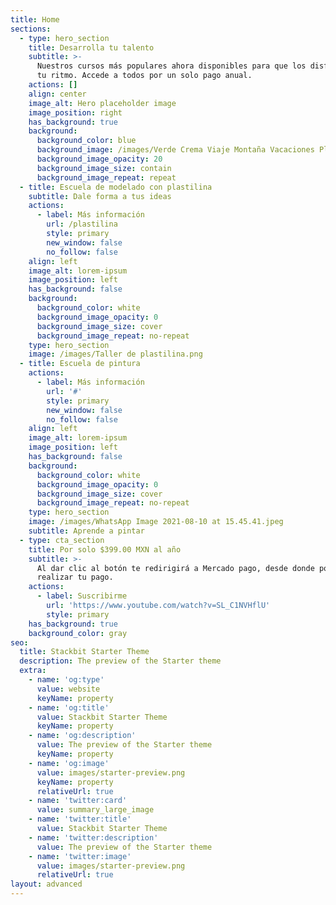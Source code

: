 ```yaml
---
title: Home
sections:
  - type: hero_section
    title: Desarrolla tu talento
    subtitle: >-
      Nuestros cursos más populares ahora disponibles para que los disfrutes a
      tu ritmo. Accede a todos por un solo pago anual.
    actions: []
    align: center
    image_alt: Hero placeholder image
    image_position: right
    has_background: true
    background:
      background_color: blue
      background_image: /images/Verde Crema Viaje Montaña Vacaciones Planes Foto Collage.png
      background_image_opacity: 20
      background_image_size: contain
      background_image_repeat: repeat
  - title: Escuela de modelado con plastilina
    subtitle: Dale forma a tus ideas
    actions:
      - label: Más información
        url: /plastilina
        style: primary
        new_window: false
        no_follow: false
    align: left
    image_alt: lorem-ipsum
    image_position: left
    has_background: false
    background:
      background_color: white
      background_image_opacity: 0
      background_image_size: cover
      background_image_repeat: no-repeat
    type: hero_section
    image: /images/Taller de plastilina.png
  - title: Escuela de pintura
    actions:
      - label: Más información
        url: '#'
        style: primary
        new_window: false
        no_follow: false
    align: left
    image_alt: lorem-ipsum
    image_position: left
    has_background: false
    background:
      background_color: white
      background_image_opacity: 0
      background_image_size: cover
      background_image_repeat: no-repeat
    type: hero_section
    image: /images/WhatsApp Image 2021-08-10 at 15.45.41.jpeg
    subtitle: Aprende a pintar
  - type: cta_section
    title: Por solo $399.00 MXN al año
    subtitle: >-
      Al dar clic al botón te redirigirá a Mercado pago, desde donde podrás
      realizar tu pago.
    actions:
      - label: Suscribirme
        url: 'https://www.youtube.com/watch?v=SL_C1NVHflU'
        style: primary
    has_background: true
    background_color: gray
seo:
  title: Stackbit Starter Theme
  description: The preview of the Starter theme
  extra:
    - name: 'og:type'
      value: website
      keyName: property
    - name: 'og:title'
      value: Stackbit Starter Theme
      keyName: property
    - name: 'og:description'
      value: The preview of the Starter theme
      keyName: property
    - name: 'og:image'
      value: images/starter-preview.png
      keyName: property
      relativeUrl: true
    - name: 'twitter:card'
      value: summary_large_image
    - name: 'twitter:title'
      value: Stackbit Starter Theme
    - name: 'twitter:description'
      value: The preview of the Starter theme
    - name: 'twitter:image'
      value: images/starter-preview.png
      relativeUrl: true
layout: advanced
---
```

